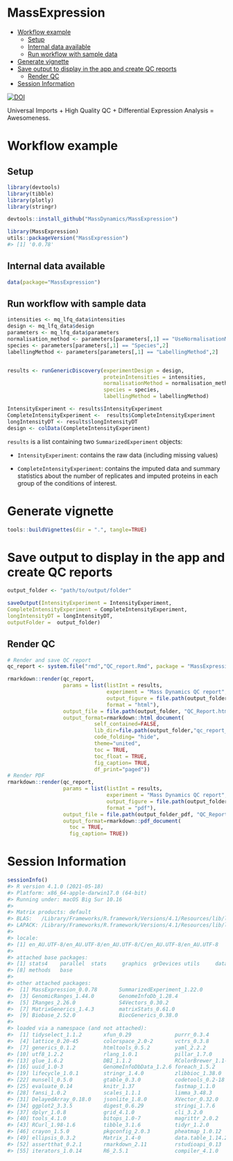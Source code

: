 MassExpression
================

-   [Workflow example](#workflow-example)
    -   [Setup](#setup)
    -   [Internal data available](#internal-data-available)
    -   [Run workflow with sample data](#run-workflow-with-sample-data)
-   [Generate vignette](#generate-vignette)
-   [Save output to display in the app and create QC
    reports](#save-output-to-display-in-the-app-and-create-qc-reports)
    -   [Render QC](#render-qc)
-   [Session Information](#session-information)

[![DOI](https://zenodo.org/badge/377716166.svg)](https://zenodo.org/badge/latestdoi/377716166)

Universal Imports + High Quality QC + Differential Expression Analysis =
Awesomeness.

# Workflow example

## Setup

``` r
library(devtools)
library(tibble)
library(plotly)
library(stringr)
```

``` r
devtools::install_github("MassDynamics/MassExpression")
```

``` r
library(MassExpression)
utils::packageVersion("MassExpression")
#> [1] '0.0.78'
```

## Internal data available

``` r
data(package="MassExpression")
```

## Run workflow with sample data

``` r
intensities <- mq_lfq_data$intensities
design <- mq_lfq_data$design
parameters <- mq_lfq_data$parameters
normalisation_method <- parameters[parameters[,1] == "UseNormalisationMethod",2]
species <- parameters[parameters[,1] == "Species",2]
labellingMethod <- parameters[parameters[,1] == "LabellingMethod",2]


results <- runGenericDiscovery(experimentDesign = design, 
                               proteinIntensities = intensities, 
                               normalisationMethod = normalisation_method, 
                               species = species, 
                               labellingMethod = labellingMethod)

IntensityExperiment <- results$IntensityExperiment
CompleteIntensityExperiment <-  results$CompleteIntensityExperiment
longIntensityDT <- results$longIntensityDT
design <- colData(CompleteIntensityExperiment)
```

`results` is a list containing two `SummarizedExperiment` objects:

-   `IntensityExperiment`: contains the raw data (including missing
    values)

-   `CompleteIntensityExperiment`: contains the imputed data and summary
    statistics about the number of replicates and imputed proteins in
    each group of the conditions of interest.

# Generate vignette

``` r
tools::buildVignettes(dir = ".", tangle=TRUE)
```

# Save output to display in the app and create QC reports

``` r
output_folder <- "path/to/output/folder"

saveOutput(IntensityExperiment = IntensityExperiment, 
CompleteIntensityExperiment = CompleteIntensityExperiment,
longIntensityDT = longIntensityDT, 
outputFolder =  output_folder)
```

## Render QC

``` r
# Render and save QC report 
qc_report <- system.file("rmd","QC_report.Rmd", package = "MassExpression")

rmarkdown::render(qc_report,
                  params = list(listInt = results,
                                experiment = "Mass Dynamics QC report",
                                output_figure = file.path(output_folder, "figure_html/"),
                                format = "html"),
                  output_file = file.path(output_folder, "QC_Report.html"),
                  output_format=rmarkdown::html_document(
                            self_contained=FALSE,
                            lib_dir=file.path(output_folder,"qc_report_files"),
                            code_folding= "hide",
                            theme="united",
                            toc = TRUE,
                            toc_float = TRUE,
                            fig_caption= TRUE,
                            df_print="paged"))
# Render PDF
rmarkdown::render(qc_report,
                  params = list(listInt = results,
                                experiment = "Mass Dynamics QC report",
                                output_figure = file.path(output_folder_pdf, "figure_pdf/"),
                                format = "pdf"),
                  output_file = file.path(output_folder_pdf, "QC_Report.pdf"),
                  output_format=rmarkdown::pdf_document(
                    toc = TRUE,
                    fig_caption= TRUE))
```

# Session Information

``` r
sessionInfo()
#> R version 4.1.0 (2021-05-18)
#> Platform: x86_64-apple-darwin17.0 (64-bit)
#> Running under: macOS Big Sur 10.16
#> 
#> Matrix products: default
#> BLAS:   /Library/Frameworks/R.framework/Versions/4.1/Resources/lib/libRblas.dylib
#> LAPACK: /Library/Frameworks/R.framework/Versions/4.1/Resources/lib/libRlapack.dylib
#> 
#> locale:
#> [1] en_AU.UTF-8/en_AU.UTF-8/en_AU.UTF-8/C/en_AU.UTF-8/en_AU.UTF-8
#> 
#> attached base packages:
#> [1] stats4    parallel  stats     graphics  grDevices utils     datasets 
#> [8] methods   base     
#> 
#> other attached packages:
#>  [1] MassExpression_0.0.78       SummarizedExperiment_1.22.0
#>  [3] GenomicRanges_1.44.0        GenomeInfoDb_1.28.4        
#>  [5] IRanges_2.26.0              S4Vectors_0.30.2           
#>  [7] MatrixGenerics_1.4.3        matrixStats_0.61.0         
#>  [9] Biobase_2.52.0              BiocGenerics_0.38.0        
#> 
#> loaded via a namespace (and not attached):
#>  [1] tidyselect_1.1.2       xfun_0.29              purrr_0.3.4           
#>  [4] lattice_0.20-45        colorspace_2.0-2       vctrs_0.3.8           
#>  [7] generics_0.1.2         htmltools_0.5.2        yaml_2.2.2            
#> [10] utf8_1.2.2             rlang_1.0.1            pillar_1.7.0          
#> [13] glue_1.6.2             DBI_1.1.2              RColorBrewer_1.1-2    
#> [16] uuid_1.0-3             GenomeInfoDbData_1.2.6 foreach_1.5.2         
#> [19] lifecycle_1.0.1        stringr_1.4.0          zlibbioc_1.38.0       
#> [22] munsell_0.5.0          gtable_0.3.0           codetools_0.2-18      
#> [25] evaluate_0.14          knitr_1.37             fastmap_1.1.0         
#> [28] fansi_1.0.2            scales_1.1.1           limma_3.48.3          
#> [31] DelayedArray_0.18.0    jsonlite_1.8.0         XVector_0.32.0        
#> [34] ggplot2_3.3.5          digest_0.6.29          stringi_1.7.6         
#> [37] dplyr_1.0.8            grid_4.1.0             cli_3.2.0             
#> [40] tools_4.1.0            bitops_1.0-7           magrittr_2.0.2        
#> [43] RCurl_1.98-1.6         tibble_3.1.6           tidyr_1.2.0           
#> [46] crayon_1.5.0           pkgconfig_2.0.3        pheatmap_1.0.12       
#> [49] ellipsis_0.3.2         Matrix_1.4-0           data.table_1.14.2     
#> [52] assertthat_0.2.1       rmarkdown_2.11         rstudioapi_0.13       
#> [55] iterators_1.0.14       R6_2.5.1               compiler_4.1.0
```
